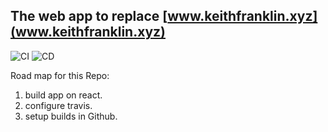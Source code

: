 ## The web app to replace [www.keithfranklin.xyz](www.keithfranklin.xyz)

![CI](https://github.com/Keith3895/about-me/workflows/CI/badge.svg)
![CD](https://github.com/Keith3895/about-me/workflows/CD/badge.svg)

Road map for this Repo:

1) build app on react.
2) configure travis.
3) setup builds in Github.